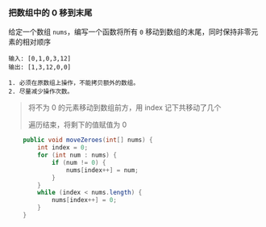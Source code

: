### 把数组中的 0 移到末尾

给定一个数组 `nums`，编写一个函数将所有 `0` 移动到数组的末尾，同时保持非零元素的相对顺序

```
输入: [0,1,0,3,12]
输出: [1,3,12,0,0]

1. 必须在原数组上操作，不能拷贝额外的数组。
2. 尽量减少操作次数。
```

>将不为 0 的元素移动到数组前方，用 index 记下共移动了几个
>
>遍历结束，将剩下的值赋值为 0

```java
    public void moveZeroes(int[] nums) {
        int index = 0;
        for (int num : nums) {
            if (num != 0) {
                nums[index++] = num;
            }
        }
        while (index < nums.length) {
            nums[index++] = 0;
        }        
    }
```

